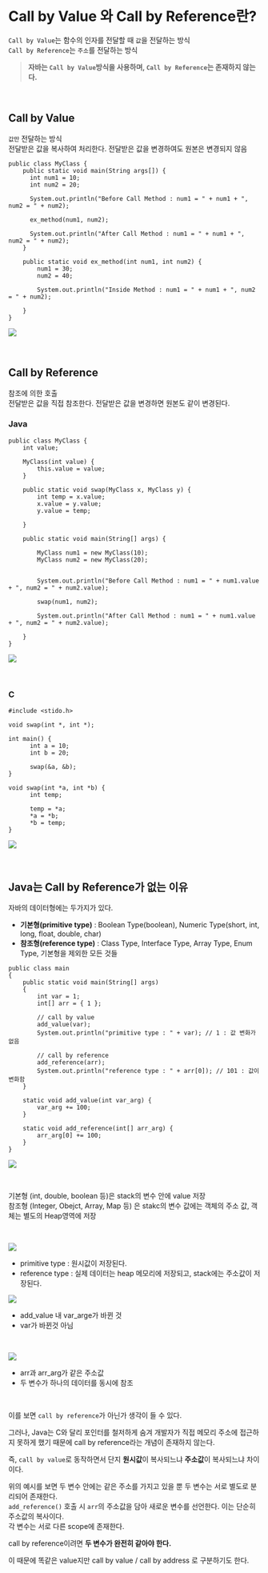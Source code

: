 # Call by Value 와 Call by Reference란? 
`Call by Value`는 함수의 인자를 전달할 때 `값`을 전달하는 방식
<br>`Call by Reference`는 `주소`를 전달하는 방식

> **자바는 `Call by Value`방식을 사용하며, `Call by Reference`는 존재하지 않는다.**

<br>

## Call by Value
`값만` 전달하는 방식
<br>전달받은 값을 복사하여 처리한다. 전달받은 값을 변경하여도 원본은 변경되지 않음

```
public class MyClass {
    public static void main(String args[]) {
      int num1 = 10;
      int num2 = 20;

      System.out.println("Before Call Method : num1 = " + num1 + ", num2 = " + num2);
      
      ex_method(num1, num2);
      
      System.out.println("After Call Method : num1 = " + num1 + ", num2 = " + num2);
    }
    
    public static void ex_method(int num1, int num2) {
        num1 = 30;
        num2 = 40;
        
        System.out.println("Inside Method : num1 = " + num1 + ", num2 = " + num2);
        
    }
}
```

![](/Java/img/java_callby_01.png)

<br>

## Call by Reference
참조에 의한 호출
<br>전달받은 값을 직접 참조한다. 전달받은 값을 변경하면 원본도 같이 변경된다.

### Java
```
public class MyClass {
    int value;

    MyClass(int value) {
        this.value = value;
    }

    public static void swap(MyClass x, MyClass y) {
        int temp = x.value;
        x.value = y.value;
        y.value = temp;
        
    }
    
    public static void main(String[] args) {
    
        MyClass num1 = new MyClass(10);
        MyClass num2 = new MyClass(20);
        
        
        System.out.println("Before Call Method : num1 = " + num1.value + ", num2 = " + num2.value);
        
        swap(num1, num2);
        
        System.out.println("After Call Method : num1 = " + num1.value + ", num2 = " + num2.value);
    
    }
}
```

![](/Java/img/java_callby_02.png)

<br>

### C
```
#include <stido.h>

void swap(int *, int *);

int main() {
      int a = 10;
      int b = 20;
  
      swap(&a, &b);
}

void swap(int *a, int *b) {
      int temp;
  
      temp = *a;
      *a = *b;
      *b = temp;
}
```

![](/Java/img/java_callby_07.png)

<br>

## Java는 Call by Reference가 없는 이유
자바의 데이터형에는 두가지가 있다.
- **기본형(primitive type)** : Boolean Type(boolean), Numeric Type(short, int, long, float, double, char)
- **참조형(reference type)** : Class Type, Interface Type, Array Type, Enum Type, 기본형을 제외한 모든 것들

```
public class main
{
    public static void main(String[] args)
    {
        int var = 1;
        int[] arr = { 1 };

        // call by value
        add_value(var);
        System.out.println("primitive type : " + var); // 1 : 값 변화가 없음

        // call by reference
        add_reference(arr);
        System.out.println("reference type : " + arr[0]); // 101 : 값이 변화함
    }

    static void add_value(int var_arg) {
        var_arg += 100;
    }

    static void add_reference(int[] arr_arg) {
        arr_arg[0] += 100;
    }
}
```

![](/Java/img/java_callby_03.png)

<br>

기본형 (int, double, boolean 등)은 stack의 변수 안에 value 저장
<br> 참조형 (Integer, Obejct, Array, Map 등) 은 stakc의 변수 값에는 객체의 주소 값, 객체는 별도의 Heap영역에 저장

<br>

![](/Java/img/java_callby_04.png)

- primitive type : 원시값이 저장된다.
- reference type : 실제 데이터는 heap 메모리에 저장되고, stack에는 주소값이 저장된다.

![](/Java/img/java_callby_05.png)

- add_value 내 var_arge가 바뀐 것
- var가 바뀐것 아님

<br>

![](/Java/img/java_callby_07.png)

- arr과 arr_arg가 같은 주소값
- 두 변수가 하나의 데이터를 동시에 참조

<br>

이를 보면 `call by reference`가 아닌가 생각이 들 수 있다.

그러나, Java는 C와 달리 포인터를 철저하게 숨겨 개발자가 직접 메모리 주소에 접근하지 못하게 했기 때문에 call by reference라는 개념이 존재하지 않는다.

즉, `call by value`로 동작하면서 단지 **원시값**이 복사되느냐 **주소값**이 복사되느냐 차이이다.

위의 예시를 보면 두 변수 안에는 같은 주소를 가지고 있을 뿐 두 변수는 서로 별도로 분리되어 존재한다.
<br> `add_reference()` 호출 시 `arr`의 주소값을 담아 새로운 변수를 선언한다. 이는 단순히 주소값의 복사이다.
<br> 각 변수는 서로 다른 scope에 존재한다.

call by reference이려면 **두 변수가 완전히 같아야 한다.**

이 때문에 똑같은 value지만 call by value / call by address 로 구분하기도 한다.
